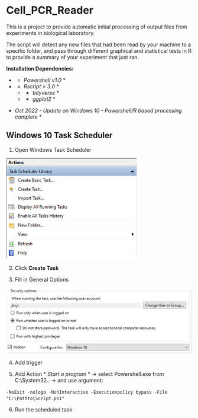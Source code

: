 # Cell_PCR_Reader

This is a project to provide automatic initial processing of output files from experiments in biological laboratory.

The script will detect any new files that had been read by your machine to a specific folder, and pass through different graphical and statistical tests in R to provide a summary of your experiment that just ran.

**Installation Dependencies:**
- * *Powershell v1.0* *
- * *Rscript > 3.0* *
  - * *tidyverse* *
  - * *ggplot2* *
  

* *Oct 2022 - Update on Windows 10 - Powershell/R based processing complete* *

## Windows 10 Task Scheduler
1) Open Windows Task Scheduler

![Image1](https://raw.githubusercontent.com/jaychoi4830/Cell_PCR_Reader/main/image/Task_Scheduler1.PNG?token=GHSAT0AAAAAABXULXKEY6UW5VEDEOLTUA4WY2ILKLQ)

2) Click **Create Task**

3) Fill in General Options

![Image2](https://raw.githubusercontent.com/jaychoi4830/Cell_PCR_Reader/main/image/Task_Scheduler2.PNG?token=GHSAT0AAAAAABXULXKF3GXIFOCCXB6OG3MKY2ILKWQ)

4) Add trigger

5) Add Action * *Start a program* * -> select Powershell.exe from C:\System32\.. -> and use argument:

``-NoExit -nologo -NonInteractive -Executionpolicy bypass -File "C:\Pathto\Script.ps1"``

6) Run the scheduled task
